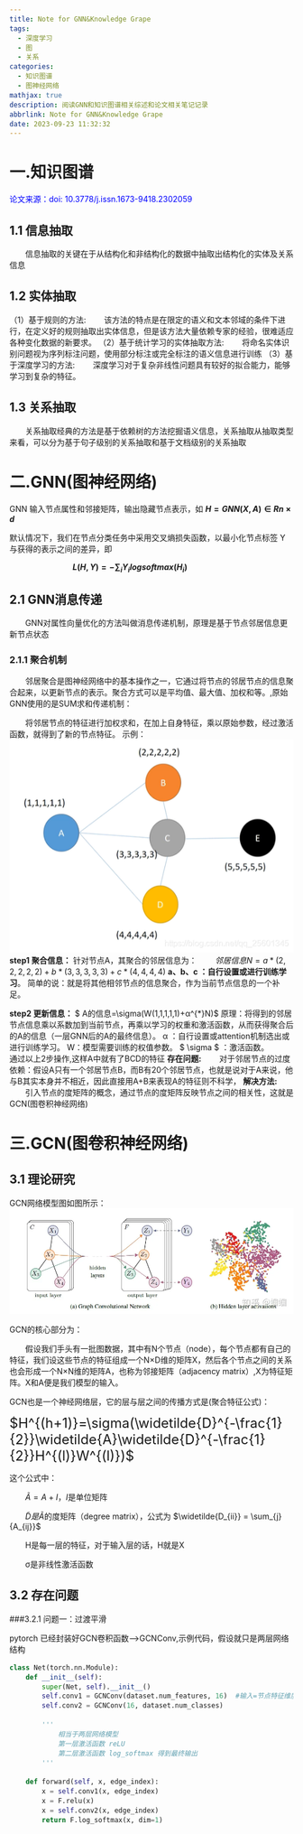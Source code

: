 ```yaml
---
title: Note for GNN&Knowledge Grape
tags:
  - 深度学习
  - 图
  - 关系
categories:
  - 知识图谱
  - 图神经网络
mathjax: true
description: 阅读GNN和知识图谱相关综述和论文相关笔记记录
abbrlink: Note for GNN&Knowledge Grape
date: 2023-09-23 11:32:32
---
```


# 一.知识图谱
<font color=blue>论文来源：doi: 10.3778/j.issn.1673-9418.2302059</font>
## 1.1 信息抽取
&emsp;&emsp;信息抽取的关键在于从结构化和非结构化的数据中抽取出结构化的实体及关系信息
## 1.2 实体抽取
（1）基于规则的方法:
&emsp;&emsp;该方法的特点是在限定的语义和文本邻域的条件下进行，在定义好的规则抽取出实体信息，但是该方法大量依赖专家的经验，很难适应各种变化数据的新要求。
（2）基于统计学习的实体抽取方法:
&emsp;&emsp;将命名实体识别问题视为序列标注问题，使用部分标注或完全标注的语义信息进行训练
（3）基于深度学习的方法:
&emsp;&emsp;深度学习对于复杂非线性问题具有较好的拟合能力，能够学习到复杂的特征。
## 1.3 关系抽取
&emsp;&emsp;关系抽取经典的方法是基于依赖树的方法挖掘语义信息，关系抽取从抽取类型来看，可以分为基于句子级别的关系抽取和基于文档级别的关系抽取


# 二.GNN(图神经网络)
GNN 输入节点属性和邻接矩阵，输出隐藏节点表示，如  **$H = GNN(X, A) ∈ Rn×d$**

默认情况下，我们在节点分类任务中采用交叉熵损失函数，以最小化节点标签 Y 与获得的表示之间的差异，即 

&emsp;&emsp;&emsp;&emsp;&emsp;&emsp;&emsp;&emsp;**$L(H,Y)=-\sum_i{Y_i logsoftmax(H_i)}$**

## 2.1 GNN消息传递

&emsp;&emsp;GNN对属性向量优化的方法叫做消息传递机制，原理是基于节点邻居信息更新节点状态
### 2.1.1 聚合机制
&emsp;&emsp;邻居聚合是图神经网络中的基本操作之一，它通过将节点的邻居节点的信息聚合起来，以更新节点的表示。聚合方式可以是平均值、最大值、加权和等。,原始GNN使用的是SUM求和传递机制：

&emsp;&emsp;将邻居节点的特征进行加权求和，在加上自身特征，乘以原始参数，经过激活函数，就得到了新的节点特征。
示例：![GCN模型图](../assets/image/Note-for-GNN-Knowledge-Grape/GNN-ferture.png)
**step1 聚合信息：**
针对节点A，其聚合的邻居信息为：
&emsp;&emsp;$邻居信息N=a*(2,2,2,2,2)+b*(3,3,3,3,3)+c*(4,4,4,4)$
**a、b、c ：自行设置或进行训练学习**。
简单的说：就是将其他相邻节点的信息聚合，作为当前节点信息的一个补足。

**step2 更新信息：**
$ A的信息=\sigma(W(1,1,1,1,1)+α^{*}N)$
原理：将得到的邻居节点信息乘以系数加到当前节点，再乘以学习的权重和激活函数，从而获得聚合后的A的信息（一层GNN后的A的最终信息）。
α ：自行设置或attention机制选出或进行训练学习。
W：模型需要训练的权值参数。
$ \sigma $ ：激活函数。
&emsp;&emsp;通过以上2步操作,这样A中就有了BCD的特征
**存在问题:**
&emsp;&emsp;对于邻居节点的过度依赖：假设A只有一个邻居节点B，而B有20个邻居节点，也就是说对于A来说，他与B其实本身并不相近，因此直接用A+B来表现A的特征则不科学，
**解决方法:**
&emsp;&emsp;引入节点的度矩阵的概念，通过节点的度矩阵反映节点之间的相关性，这就是GCN(图卷积神经网络)

<!-- (https://blog.csdn.net/qq_25601345/article/details/112135810) -->


# 三.GCN(图卷积神经网络)
## 3.1 理论研究
GCN网络模型图如图所示：
![GCN模型图](../assets/image/Note-for-GNN-Knowledge-Grape/GCN-Model.webp)

GCN的核心部分为：

&emsp;&emsp;假设我们手头有一批图数据，其中有N个节点（node），每个节点都有自己的特征，我们设这些节点的特征组成一个N×D维的矩阵X，然后各个节点之间的关系也会形成一个N×N维的矩阵A，也称为邻接矩阵（adjacency matrix）,X为特征矩阵。X和A便是我们模型的输入。

GCN也是一个神经网络层，它的层与层之间的传播方式是(聚合特征公式)：

<font size = 5>$H^{(h+1)}=\sigma(\widetilde{D}^{-\frac{1}{2}}\widetilde{A}\widetilde{D}^{-\frac{1}{2}}H^{(l)}W^{(l)})$</font>

这个公式中：

&emsp;&emsp;$\widetilde{A}=A+I，I$是单位矩阵

&emsp;&emsp;$\widetilde{D}是\widetilde{A}$的度矩阵（degree matrix），公式为 $\widetilde{D_{ii}} = \sum_{j}{A_{ij}}$

&emsp;&emsp;H是每一层的特征，对于输入层的话，H就是X

&emsp;&emsp;σ是非线性激活函数

## 3.2 存在问题
###3.2.1 问题一：过渡平滑
<!-- https://www.zhihu.com/question/346942899 -->


pytorch 已经封装好GCN卷积函数-->GCNConv,示例代码，假设就只是两层网络结构 
``` python
class Net(torch.nn.Module):
    def __init__(self):
        super(Net, self).__init__()
        self.conv1 = GCNConv(dataset.num_features, 16)  #输入=节点特征维度，16是中间隐藏神经元个数
        self.conv2 = GCNConv(16, dataset.num_classes)

        '''
            相当于两层网络模型
            第一层激活函数 reLU
            第二层激活函数 log_softmax 得到最终输出
        '''

    def forward(self, x, edge_index):
        x = self.conv1(x, edge_index)
        x = F.relu(x)
        x = self.conv2(x, edge_index)
        return F.log_softmax(x, dim=1)



